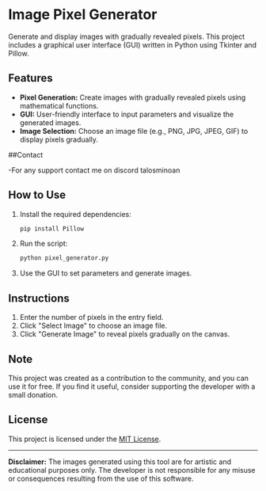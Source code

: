 # Image Pixel Generator

Generate and display images with gradually revealed pixels. This project includes a graphical user interface (GUI) written in Python using Tkinter and Pillow.

## Features

- **Pixel Generation:** Create images with gradually revealed pixels using mathematical functions.
- **GUI:** User-friendly interface to input parameters and visualize the generated images.
- **Image Selection:** Choose an image file (e.g., PNG, JPG, JPEG, GIF) to display pixels gradually.


##Contact

-For any support contact me on discord talosminoan

## How to Use

1. Install the required dependencies:
    ```bash
    pip install Pillow
    ```

2. Run the script:
    ```bash
    python pixel_generator.py
    ```

3. Use the GUI to set parameters and generate images.

## Instructions

1. Enter the number of pixels in the entry field.
2. Click "Select Image" to choose an image file.
3. Click "Generate Image" to reveal pixels gradually on the canvas.

## Note

This project was created as a contribution to the community, and you can use it for free. If you find it useful, consider supporting the developer with a small donation.

## License

This project is licensed under the [MIT License](LICENSE.TXT).

---

**Disclaimer:** The images generated using this tool are for artistic and educational purposes only. The developer is not responsible for any misuse or consequences resulting from the use of this software.

